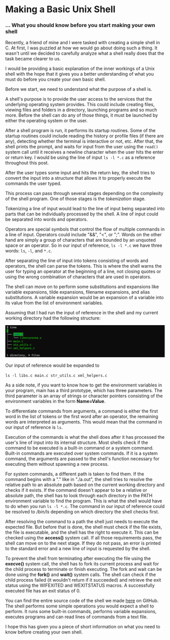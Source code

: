 # Making a Basic Unix Shell

### … What you should know before you start making your own shell


Recently, a friend of mine and I were tasked with creating a simple shell in C. At first, I was puzzled at how we would go about doing such a thing. It wasn't until we decided to carefully analyze what a shell really does that the task became clearer to us.

I would be providing a basic explanation of the inner workings of a Unix shell with the hope that it gives you a better understanding of what you must do before you create your own basic shell.

Before we start, we need to understand what the purpose of a shell is.

A shell's purpose is to provide the user access to the services that the underlying operating system provides. This could include creating files, viewing files and folders in a directory, launching programs and so much more.
Before the shell can do any of those things, it must be launched by either the operating system or the user.

After a shell program is run, it performs its startup routines. Some of the startup routines could include reading the history or profile files (if there are any), detecting whether the terminal is interactive or not, etc. After that, the shell prints the prompt, and waits for input from the user using the `read()` system call until it receives a newline character when the user hits the enter or return key. I would be using the line of input `ls -l *.c` as a reference throughout this post.

After the user types some input and hits the return key, the shell tries to convert the input into a structure that allows it to properly execute the commands the user typed.

This process can pass through several stages depending on the complexity of the shell program. One of those stages is the *tokenization* stage.

Tokenizing a line of input would lead to the line of input being separated into parts that can be individually processed by the shell. A line of input could be separated into words and operators. 

Operators are special symbols that control the flow of multiple commands in a line of input. Operators could include "&&", "<", or ";". Words on the other hand are simply a group of characters that are bounded by an unquoted space or an operator. So in our input of reference, `ls -l *.c` we have three words: `ls`, `-l`, and `*.c`.

After separating the line of input into tokens consisting of words and operators, the shell can parse the tokens. This is where the shell warns the user for typing an operator at the beginning of a line, not closing quotes or using the wrong combination of characters that are used in operators.

The shell can move on to perform some substitutions and expansions like variable expansions, tilde expansions, filename expansions, and alias substitutions. A variable expansion would be an expansion of a variable into its value from the list of environment variables.

Assuming that I had run the input of reference in the shell and my current working directory had the following structure:

<img src="./img-1.png"/>

Our input of reference would be expanded to 

`ls -l libs.c main.c str_utils.c xml_helpers.c`

As a side note, if you want to know how to get the environment variables in your program, main has a third prototype, which has three parameters. The third parameter is an array of strings or character pointers consisting of the environment variables in the form **Name=Value**.

To differentiate commands from arguments, a command is either the first word in the list of tokens or the first word after an operator, the remaining words are interpreted as arguments. This would mean that the command in our input of reference is `ls`.

Execution of the commands is what the shell does after it has processed the user's line of input into its internal structure. Most shells check if the command to be executed is a built-in command or a system command. Built-in commands are executed over system commands. If it is a system command, the arguments are passed to the shell's function necessary for executing them without spawning a new process.

For system commands, a different path is taken to find them. If the command begins with a "." like in "./a.out", the shell tries to resolve the relative path to an absolute path based on the current working directory and checks if it exists. If the command doesn't appear to be a relative or absolute path, the shell has to look through each directory in the PATH environment variable to find the program. This is what the shell would have to do when you run `ls -l *.c`. The command in our input of reference could be resolved to */bin/ls* depending on which directory the shell checks first.

After resolving the command to a path the shell just needs to execute the expected file. But before that is done, the shell must check if the file exists, the file is executable, and the shell has the right to execute it. This can be checked using the **access()** system call. If all those requirements pass, the shell can move on to the next stage. If they do not pass, an error is printed to the standard error and a new line of input is requested by the shell.

To prevent the shell from terminating after executing the file using the **execve()** system call, the shell has to fork its current process and wait for the child process to terminate or finish executing. The fork and wait can be done using the **fork()** and **wait()** system calls. The shell can check if the child process failed (it wouldn't return if it succeeded) and retrieve the exit status using the WIFEXITED and WEXITSTATUS macros. A successfully executed file has an exit status of 0.

You can find the entire source code of the shell we made [here](https://medium.com/r/?url=https%3A%2F%2Fgithub.com%2FKuda-ux%2Fsimple_shell) on GitHub. The shell performs some simple operations you would expect a shell to perform. It runs some built-in commands, performs variable expansions, executes programs and can read lines of commands from a text file.

I hope this has given you a piece of short information on what you need to know before creating your own shell.
